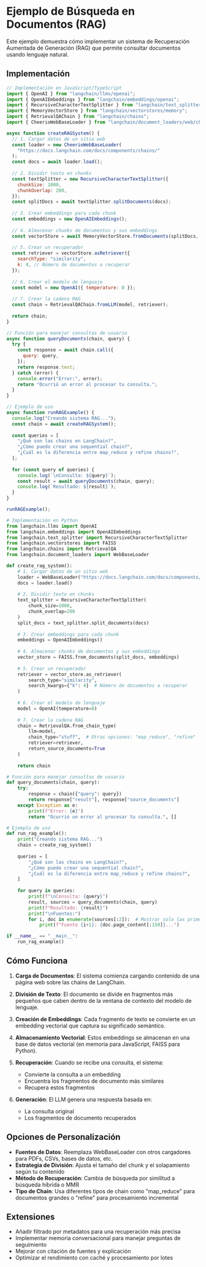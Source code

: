 # Ejemplo de Búsqueda en Documentos (RAG)

Este ejemplo demuestra cómo implementar un sistema de Recuperación Aumentada de Generación (RAG) que permite consultar documentos usando lenguaje natural.

## Implementación

```javascript
// Implementación en JavaScript/TypeScript
import { OpenAI } from "langchain/llms/openai";
import { OpenAIEmbeddings } from "langchain/embeddings/openai";
import { RecursiveCharacterTextSplitter } from "langchain/text_splitter";
import { MemoryVectorStore } from "langchain/vectorstores/memory";
import { RetrievalQAChain } from "langchain/chains";
import { CheerioWebBaseLoader } from "langchain/document_loaders/web/cheerio";

async function createRAGSystem() {
  // 1. Cargar datos de un sitio web
  const loader = new CheerioWebBaseLoader(
    "https://docs.langchain.com/docs/components/chains/"
  );
  const docs = await loader.load();
  
  // 2. Dividir texto en chunks
  const textSplitter = new RecursiveCharacterTextSplitter({
    chunkSize: 1000,
    chunkOverlap: 200,
  });
  const splitDocs = await textSplitter.splitDocuments(docs);
  
  // 3. Crear embeddings para cada chunk
  const embeddings = new OpenAIEmbeddings();
  
  // 4. Almacenar chunks de documentos y sus embeddings
  const vectorStore = await MemoryVectorStore.fromDocuments(splitDocs, embeddings);
  
  // 5. Crear un recuperador
  const retriever = vectorStore.asRetriever({
    searchType: "similarity",
    k: 4, // Número de documentos a recuperar
  });
  
  // 6. Crear el modelo de lenguaje
  const model = new OpenAI({ temperature: 0 });
  
  // 7. Crear la cadena RAG
  const chain = RetrievalQAChain.fromLLM(model, retriever);
  
  return chain;
}

// Función para manejar consultas de usuario
async function queryDocuments(chain, query) {
  try {
    const response = await chain.call({
      query: query,
    });
    return response.text;
  } catch (error) {
    console.error("Error:", error);
    return "Ocurrió un error al procesar tu consulta.";
  }
}

// Ejemplo de uso
async function runRAGExample() {
  console.log("Creando sistema RAG...");
  const chain = await createRAGSystem();
  
  const queries = [
    "¿Qué son las chains en LangChain?",
    "¿Cómo puedo crear una sequential chain?",
    "¿Cuál es la diferencia entre map_reduce y refine chains?",
  ];
  
  for (const query of queries) {
    console.log(`\nConsulta: ${query}`);
    const result = await queryDocuments(chain, query);
    console.log(`Resultado: ${result}`);
  }
}

runRAGExample();
```

```python
# Implementación en Python
from langchain.llms import OpenAI
from langchain.embeddings import OpenAIEmbeddings
from langchain.text_splitter import RecursiveCharacterTextSplitter
from langchain.vectorstores import FAISS
from langchain.chains import RetrievalQA
from langchain.document_loaders import WebBaseLoader

def create_rag_system():
    # 1. Cargar datos de un sitio web
    loader = WebBaseLoader("https://docs.langchain.com/docs/components/chains/")
    docs = loader.load()
    
    # 2. Dividir texto en chunks
    text_splitter = RecursiveCharacterTextSplitter(
        chunk_size=1000,
        chunk_overlap=200
    )
    split_docs = text_splitter.split_documents(docs)
    
    # 3. Crear embeddings para cada chunk
    embeddings = OpenAIEmbeddings()
    
    # 4. Almacenar chunks de documentos y sus embeddings
    vector_store = FAISS.from_documents(split_docs, embeddings)
    
    # 5. Crear un recuperador
    retriever = vector_store.as_retriever(
        search_type="similarity",
        search_kwargs={"k": 4}  # Número de documentos a recuperar
    )
    
    # 6. Crear el modelo de lenguaje
    model = OpenAI(temperature=0)
    
    # 7. Crear la cadena RAG
    chain = RetrievalQA.from_chain_type(
        llm=model,
        chain_type="stuff",  # Otras opciones: "map_reduce", "refine"
        retriever=retriever,
        return_source_documents=True
    )
    
    return chain

# Función para manejar consultas de usuario
def query_documents(chain, query):
    try:
        response = chain({"query": query})
        return response["result"], response["source_documents"]
    except Exception as e:
        print(f"Error: {e}")
        return "Ocurrió un error al procesar tu consulta.", []

# Ejemplo de uso
def run_rag_example():
    print("Creando sistema RAG...")
    chain = create_rag_system()
    
    queries = [
        "¿Qué son las chains en LangChain?",
        "¿Cómo puedo crear una sequential chain?",
        "¿Cuál es la diferencia entre map_reduce y refine chains?",
    ]
    
    for query in queries:
        print(f"\nConsulta: {query}")
        result, sources = query_documents(chain, query)
        print(f"Resultado: {result}")
        print("\nFuentes:")
        for i, doc in enumerate(sources[:2]):  # Mostrar solo las primeras 2 fuentes
            print(f"Fuente {i+1}: {doc.page_content[:150]}...")

if __name__ == "__main__":
    run_rag_example()
```

## Cómo Funciona

1. **Carga de Documentos**: El sistema comienza cargando contenido de una página web sobre las chains de LangChain.

2. **División de Texto**: El documento se divide en fragmentos más pequeños que caben dentro de la ventana de contexto del modelo de lenguaje.

3. **Creación de Embeddings**: Cada fragmento de texto se convierte en un embedding vectorial que captura su significado semántico.

4. **Almacenamiento Vectorial**: Estos embeddings se almacenan en una base de datos vectorial (en memoria para JavaScript, FAISS para Python).

5. **Recuperación**: Cuando se recibe una consulta, el sistema:
   - Convierte la consulta a un embedding
   - Encuentra los fragmentos de documento más similares
   - Recupera estos fragmentos

6. **Generación**: El LLM genera una respuesta basada en:
   - La consulta original
   - Los fragmentos de documento recuperados

## Opciones de Personalización

- **Fuentes de Datos**: Reemplaza WebBaseLoader con otros cargadores para PDFs, CSVs, bases de datos, etc.
- **Estrategia de División**: Ajusta el tamaño del chunk y el solapamiento según tu contenido
- **Método de Recuperación**: Cambia de búsqueda por similitud a búsqueda híbrida o MMR
- **Tipo de Chain**: Usa diferentes tipos de chain como "map_reduce" para documentos grandes o "refine" para procesamiento incremental

## Extensiones

- Añadir filtrado por metadatos para una recuperación más precisa
- Implementar memoria conversacional para manejar preguntas de seguimiento
- Mejorar con citación de fuentes y explicación
- Optimizar el rendimiento con caché y procesamiento por lotes